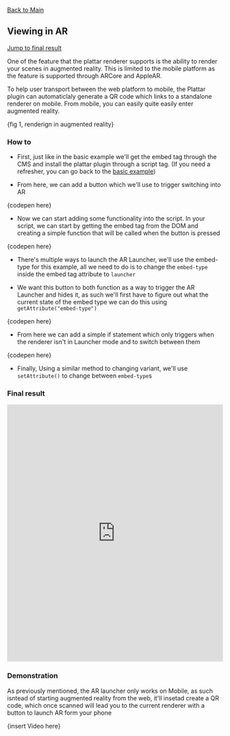 [Back to Main](./)

## Viewing in AR

[Jump to final result](#final-result)

One of the feature that the plattar renderer supports is the ability to render your scenes in augmented reality. This is limited to the mobile platform as the feature is supported through ARCore and AppleAR. 



To help user transport between the web platform to mobile, the Plattar plugin can automaticlaly generate a QR code which links to a standalone renderer on mobile. From mobile, you can easily quite easily enter augmented reality.

{fig 1, renderign in augmented reality}

### How to

- First, just like in the basic example we'll get the embed tag through the CMS and install the plattar plugin through a script tag. (If you need a refresher, you can go back to the [basic example](./loading-scene.md))

- From here, we can add a button which we'll use to trigger switching into AR

{codepen here}

- Now we can start adding some functionality into the script. In your script, we can start by getting the embed tag from the DOM and creating a simple function that will be called when the button is pressed

{codepen here}

- There's multiple ways to launch the AR Launcher, we'll use the embed-type for this example, all we need to do is to change the `embed-type` inside the embed tag attribute to `launcher`

- We want this button to both function as a way to trigger the AR Launcher and hides it, as such we'll first have to figure out what the current state of the embed type we can do this using ```getAttribute("embed-type")```

{codepen here}

- From here we can add a simple if statement which only triggers when the renderer isn't in Launcher mode and to switch between them

{codepen here}

- Finally, Using a similar method to changing variant, we'll use `setAttribute()` to change between `embed-type`s

### Final result 
<iframe height="600" style="width: 100%;" scrolling="no" title="Changing to AR Mode" src="https://codepen.io/plattar/embed/ZYzwJqe?default-tab=js%2Cresult&editable=true" frameborder="no" loading="lazy" allowtransparency="true" allowfullscreen="true">
  See the Pen <a href="https://codepen.io/plattar/pen/ZYzwJqe">
  Changing to AR Mode</a> by Plattar (<a href="https://codepen.io/plattar">@plattar</a>)
  on <a href="https://codepen.io">CodePen</a>.
</iframe>

### Demonstration

As previously mentioned, the AR launcher only works on Mobile, as such isntead of starting augmented reality from the web, it'll insetad create a QR code, which once scanned will lead you to the current renderer with a button to launch AR form your phone

{insert Video here}






